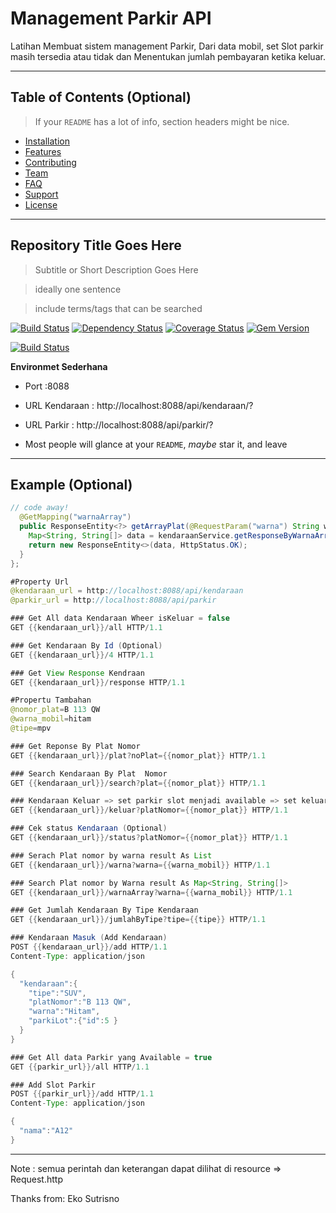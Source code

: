 # Management Parkir API

Latihan Membuat sistem management Parkir, Dari data mobil, set Slot parkir masih tersedia atau tidak dan Menentukan jumlah pembayaran ketika keluar.

---

## Table of Contents (Optional)

> If your `README` has a lot of info, section headers might be nice.

-  [Installation](#installation)
-  [Features](#features)
-  [Contributing](#contributing)
-  [Team](#team)
-  [FAQ](#faq)
-  [Support](#support)
-  [License](#license)

---

## Repository Title Goes Here

> Subtitle or Short Description Goes Here

> ideally one sentence

> include terms/tags that can be searched

[![Build Status](http://img.shields.io/travis/badges/badgerbadgerbadger.svg?style=flat-square)](https://travis-ci.org/badges/badgerbadgerbadger)
[![Dependency Status](http://img.shields.io/gemnasium/badges/badgerbadgerbadger.svg?style=flat-square)](https://gemnasium.com/badges/badgerbadgerbadger)
[![Coverage Status](http://img.shields.io/coveralls/badges/badgerbadgerbadger.svg?style=flat-square)](https://coveralls.io/r/badges/badgerbadgerbadger)
[![Gem Version](http://img.shields.io/gem/v/badgerbadgerbadger.svg?style=flat-square)](https://rubygems.org/gems/badgerbadgerbadger)

[![Build Status](https://travis-ci.org/akashnimare/foco.svg?branch=master)](https://travis-ci.org/akashnimare/foco)

**Environmet Sederhana**

-  Port :8088

-  URL Kendaraan : http://localhost:8088/api/kendaraan/?

-  URL Parkir : http://localhost:8088/api/parkir/?

-  Most people will glance at your `README`, _maybe_ star it, and leave

---

## Example (Optional)

```java
// code away!
  @GetMapping("warnaArray")
  public ResponseEntity<?> getArrayPlat(@RequestParam("warna") String warna) {
    Map<String, String[]> data = kendaraanService.getResponseByWarnaArray(warna);
    return new ResponseEntity<>(data, HttpStatus.OK);
  }
};
```

```java
#Property Url
@kendaraan_url = http://localhost:8088/api/kendaraan
@parkir_url = http://localhost:8088/api/parkir

### Get All data Kendaraan Wheer isKeluar = false
GET {{kendaraan_url}}/all HTTP/1.1

### Get Kendaraan By Id (Optional)
GET {{kendaraan_url}}/4 HTTP/1.1

### Get View Response Kendraan
GET {{kendaraan_url}}/response HTTP/1.1

#Propertu Tambahan
@nomor_plat=B 113 QW
@warna_mobil=hitam
@tipe=mpv

### Get Reponse By Plat Nomor
GET {{kendaraan_url}}/plat?noPlat={{nomor_plat}} HTTP/1.1

### Search Kendaraan By Plat  Nomor
GET {{kendaraan_url}}/search?plat={{nomor_plat}} HTTP/1.1

### Kendaraan Keluar => set parkir slot menjadi available => set keluar kendaraan = true
GET {{kendaraan_url}}/keluar?platNomor={{nomor_plat}} HTTP/1.1

### Cek status Kendaraan (Optional)
GET {{kendaraan_url}}/status?platNomor={{nomor_plat}} HTTP/1.1

### Serach Plat nomor by warna result As List
GET {{kendaraan_url}}/warna?warna={{warna_mobil}} HTTP/1.1

### Search Plat nomor by Warna result As Map<String, String[]>
GET {{kendaraan_url}}/warnaArray?warna={{warna_mobil}} HTTP/1.1

### Get Jumlah Kendaraan By Tipe Kendaraan
GET {{kendaraan_url}}/jumlahByTipe?tipe={{tipe}} HTTP/1.1

### Kendaraan Masuk (Add Kendaraan)
POST {{kendaraan_url}}/add HTTP/1.1
Content-Type: application/json

{
  "kendaraan":{
    "tipe":"SUV",
    "platNomor":"B 113 QW",
    "warna":"Hitam",
    "parkiLot":{"id":5 }
  }
}

### Get All data Parkir yang Available = true
GET {{parkir_url}}/all HTTP/1.1

### Add Slot Parkir
POST {{parkir_url}}/add HTTP/1.1
Content-Type: application/json

{
  "nama":"A12"
}

```

---

Note : semua perintah dan keterangan dapat dilihat di resource => Request.http

Thanks from:
Eko Sutrisno
